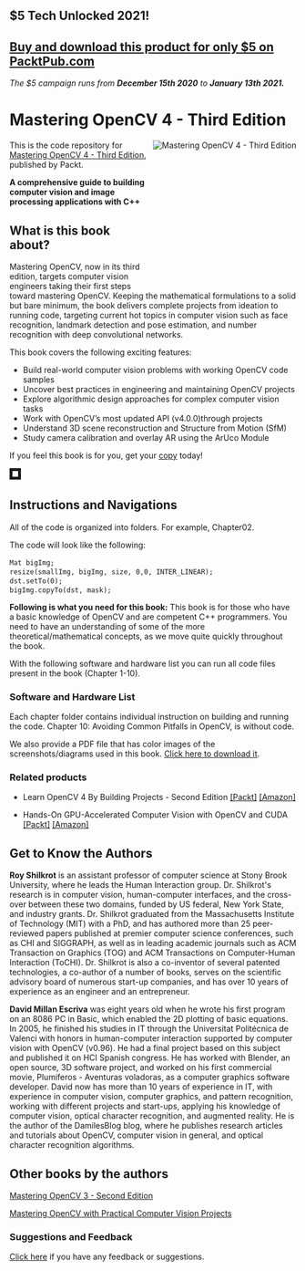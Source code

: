 ## $5 Tech Unlocked 2021!
[Buy and download this product for only $5 on PacktPub.com](https://www.packtpub.com/)
-----
*The $5 campaign         runs from __December 15th 2020__ to __January 13th 2021.__*

# Mastering OpenCV 4 - Third Edition

<a href="https://www.packtpub.com/application-development/mastering-opencv-4-third-edition?utm_source=github&utm_medium=repository&utm_campaign=9781789533576 "><img src="https://dz13w8afd47il.cloudfront.net/sites/default/files/imagecache/ppv4_main_book_cover/B11672_MockupCover_1.png" alt="Mastering OpenCV 4 - Third Edition" height="256px" align="right"></a>

This is the code repository for [Mastering OpenCV 4 - Third Edition](https://www.packtpub.com/application-development/mastering-opencv-4-third-edition?utm_source=github&utm_medium=repository&utm_campaign=9781789533576), published by Packt.

**A comprehensive guide to building computer vision and image processing applications with C++**

## What is this book about?
Mastering OpenCV, now in its third edition, targets computer vision engineers taking their first steps toward mastering OpenCV. Keeping the mathematical formulations to a solid but bare minimum, the book delivers complete projects from ideation to running code, targeting current hot topics in computer vision such as face recognition, landmark detection and pose estimation, and number recognition with deep convolutional networks.

This book covers the following exciting features:
* Build real-world computer vision problems with working OpenCV code samples 
* Uncover best practices in engineering and maintaining OpenCV projects 
* Explore algorithmic design approaches for complex computer vision tasks 
* Work with OpenCV’s most updated API (v4.0.0)through projects 
* Understand 3D scene reconstruction and Structure from Motion (SfM) 
* Study camera calibration and overlay AR using the ArUco Module 

If you feel this book is for you, get your [copy](https://www.amazon.com/dp/1789533570) today!

<a href="https://www.packtpub.com/?utm_source=github&utm_medium=banner&utm_campaign=GitHubBanner"><img src="https://raw.githubusercontent.com/PacktPublishing/GitHub/master/GitHub.png" 
alt="https://www.packtpub.com/" border="5" /></a>

## Instructions and Navigations
All of the code is organized into folders. For example, Chapter02.

The code will look like the following:
```
Mat bigImg; 
resize(smallImg, bigImg, size, 0,0, INTER_LINEAR); 
dst.setTo(0); 
bigImg.copyTo(dst, mask);
```

**Following is what you need for this book:**
This book is for those who have a basic knowledge of OpenCV and are competent C++ programmers. You need to have an understanding of some of the more theoretical/mathematical concepts, as we move quite quickly throughout the book.

With the following software and hardware list you can run all code files present in the book (Chapter 1-10).

### Software and Hardware List

Each chapter folder contains individual instruction on building and running the code.
Chapter 10: Avoiding Common Pitfalls in OpenCV, is without code.

We also provide a PDF file that has color images of the screenshots/diagrams used in this book. [Click here to download it](http://www.packtpub.com/sites/default/files/downloads/9781789533576_ColorImages.pdf).

### Related products
* Learn OpenCV 4 By Building Projects - Second Edition [[Packt]](https://www.packtpub.com/application-development/learn-opencv-4-building-projects-second-edition?utm_source=github&utm_medium=repository&utm_campaign=9781789341225) [[Amazon]](https://www.amazon.com/dp/B07J9LYR9S)

* Hands-On GPU-Accelerated Computer Vision with OpenCV and CUDA [[Packt]](https://www.packtpub.com/application-development/hands-gpu-accelerated-computer-vision-opencv-and-cuda?utm_source=github&utm_medium=repository&utm_campaign=9781789348293) [[Amazon]](https://www.amazon.com/dp/1789348293)

## Get to Know the Authors
**Roy Shilkrot**
is an assistant professor of computer science at Stony Brook University, where he leads the Human Interaction group. Dr. Shilkrot's research is in computer vision, human-computer interfaces, and the cross-over between these two domains, funded by US federal, New York State, and industry grants. Dr. Shilkrot graduated from the Massachusetts Institute of Technology (MIT) with a PhD, and has authored more than 25 peer-reviewed papers published at premier computer science conferences, such as CHI and SIGGRAPH, as well as in leading academic journals such as ACM Transaction on Graphics (TOG) and ACM Transactions on Computer-Human Interaction (ToCHI). Dr. Shilkrot is also a co-inventor of several patented technologies, a co-author of a number of books, serves on the scientific advisory board of numerous start-up companies, and has over 10 years of experience as an engineer and an entrepreneur.

**David Millan Escriva**
was eight years old when he wrote his first program on an 8086 PC in Basic, which enabled the 2D plotting of basic equations. In 2005, he finished his studies in IT through the Universitat Politécnica de Valenci with honors in human-computer interaction supported by computer vision with OpenCV (v0.96). He had a final project based on this subject and published it on HCI Spanish congress. He has worked with Blender, an open source, 3D software project, and worked on his first commercial movie, Plumiferos - Aventuras voladoras, as a computer graphics software developer. David now has more than 10 years of experience in IT, with experience in computer vision, computer graphics, and pattern recognition, working with different projects and start-ups, applying his knowledge of computer vision, optical character recognition, and augmented reality. He is the author of the DamilesBlog blog, where he publishes research articles and tutorials about OpenCV, computer vision in general, and optical character recognition algorithms.

## Other books by the authors
[Mastering OpenCV 3 - Second Edition](https://www.packtpub.com/application-development/mastering-opencv-3-second-edition?utm_source=github&utm_medium=repository&utm_campaign=9781786467171)

[Mastering OpenCV with Practical Computer Vision Projects](https://www.packtpub.com/application-development/mastering-opencv-practical-computer-vision-projects?utm_source=github&utm_medium=repository&utm_campaign=9781849517829)

### Suggestions and Feedback
[Click here](https://docs.google.com/forms/d/e/1FAIpQLSdy7dATC6QmEL81FIUuymZ0Wy9vH1jHkvpY57OiMeKGqib_Ow/viewform) if you have any feedback or suggestions.
